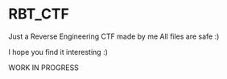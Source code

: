 # RBT_CTF

Just a Reverse Engineering CTF made by me
All files are safe :)

I hope you find it interesting :)

WORK IN PROGRESS

